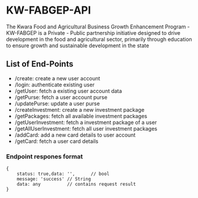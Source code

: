 # KW-FABGEP-API
The Kwara Food and Agricultural Business Growth Enhancement Program - KW-FABGEP is a Private - Public partnership initiative designed to drive development in the food and agricultural sector, primarily through education to ensure growth and sustainable development in the state


## List of End-Points 


- /create: create a new user account
- /login: authenticate existing user
- /getUser: fetch a existing user account data
- /getPurse: fetch a user account purse
- /updatePurse: update a user purse
- /createInvestment: create a new investment package
- /getPackages: fetch all available investment packages
- /getUserInvestment: fetch a investment package of a user
- /getAllUserInvestment: fetch all user investment packages
- /addCard: add a new card details to user account
- /getCard: fetch a user card details 



### Endpoint respones format

```
{
    status: true,data: '',      // bool
    message: 'success' // String
    data: any          // contains request result
}
```